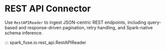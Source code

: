 # REST API Connector

Use `RestAPIReader` to ingest JSON-centric REST endpoints, including query-based and
response-driven pagination, retry handling, and Spark-native schema inference.

::: spark_fuse.io.rest_api.RestAPIReader
